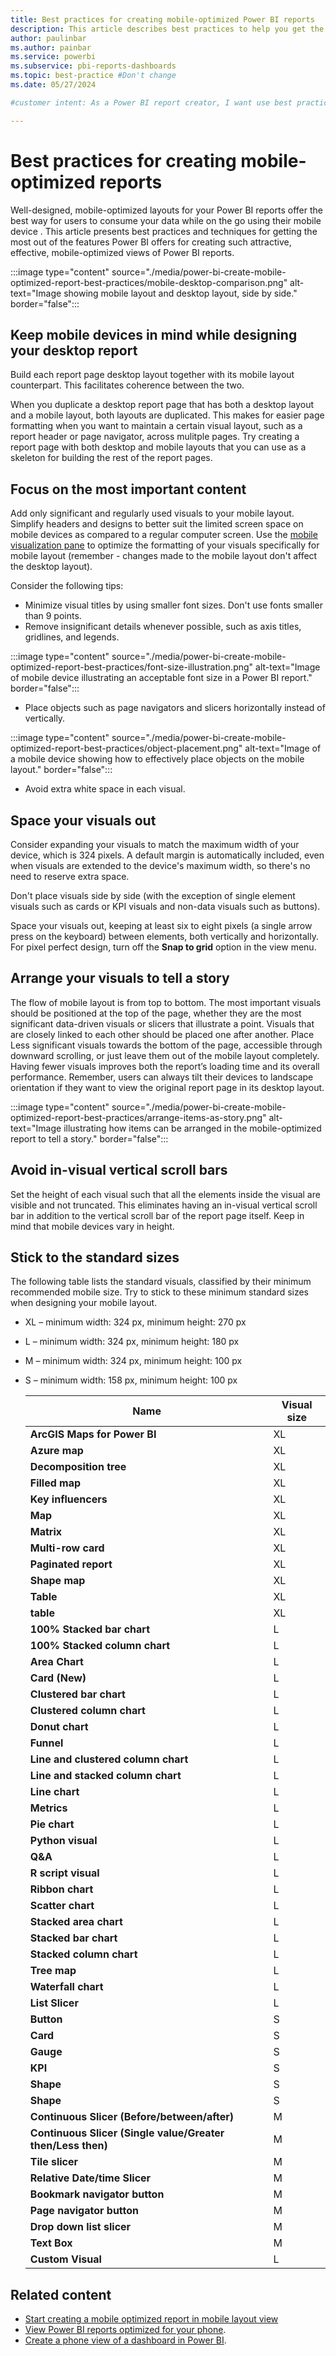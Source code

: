 ```yaml
---
title: Best practices for creating mobile-optimized Power BI reports
description: This article describes best practices to help you get the best results when you create mobile-optimized version of a Power BI report.
author: paulinbar
ms.author: painbar
ms.service: powerbi
ms.subservice: pbi-reports-dashboards
ms.topic: best-practice #Don't change
ms.date: 05/27/2024

#customer intent: As a Power BI report creator, I want use best practices so as to get the best results when I create my mobile-optimized layout of a Power BI report..

---
```


# Best practices for creating mobile-optimized reports

Well-designed, mobile-optimized layouts for your Power BI reports offer the best way for users to consume your data while on the go using their mobile device . This article presents best practices and techniques for getting the most out of the features Power BI offers for creating such attractive, effective, mobile-optimized views of Power BI reports.

:::image type="content" source="./media/power-bi-create-mobile-optimized-report-best-practices/mobile-desktop-comparison.png" alt-text="Image showing mobile layout and desktop layout, side by side." border="false":::

## Keep mobile devices in mind while designing your desktop report

Build each report page desktop layout together with its mobile layout counterpart. This facilitates coherence between the two.

When you duplicate a desktop report page that has both a desktop layout and a mobile layout, both layouts are duplicated. This makes for easier page formatting when you want to maintain a certain visual layout, such as a report header or page navigator, across mulitple pages. Try creating a report page with both desktop and mobile layouts that you can use as a skeleton for building the rest of the report pages.

## Focus on the most important content

Add only significant and regularly used visuals to your mobile layout. Simplify headers and designs to better suit the limited screen space on mobile devices as compared to a regular computer screen. Use the [mobile visualization pane](/power-bi/create-reports/power-bi-create-mobile-optimized-report-format-visuals) to optimize the formatting of your visuals specifically for mobile layout (remember - changes made to the mobile layout don't affect the desktop layout).

Consider the following tips:

* Minimize visual titles by using smaller font sizes. Don't use fonts smaller than 9 points.
* Remove insignificant details whenever possible, such as axis titles, gridlines, and legends.

:::image type="content" source="./media/power-bi-create-mobile-optimized-report-best-practices/font-size-illustration.png" alt-text="Image of mobile device illustrating an acceptable font size in a Power BI report." border="false":::

* Place objects such as page navigators and slicers horizontally instead of vertically.

:::image type="content" source="./media/power-bi-create-mobile-optimized-report-best-practices/object-placement.png" alt-text="Image of a mobile device showing how to effectively place objects on the mobile layout." border="false":::

* Avoid extra white space in each visual.

## Space your visuals out

Consider expanding your visuals to match the maximum width of your device, which is 324 pixels. A default margin is automatically included, even when visuals are extended to the device's maximum width, so there's no need to reserve extra space.

Don't place visuals side by side (with the exception of single element visuals such as cards or KPI visuals and non-data visuals such as buttons).

Space your visuals out, keeping at least six to eight pixels (a single arrow press on the keyboard) between elements, both vertically and horizontally. For pixel perfect design, turn off the **Snap to grid** option in the view menu.

## Arrange your visuals to tell a story

The flow of mobile layout is from top to bottom. The most important visuals should be positioned at the top of the page, whether they are the most significant data-driven visuals or slicers that illustrate a point. Visuals that are closely linked to each other should be placed one after another. Place Less significant visuals towards the bottom of the page, accessible through downward scrolling, or just leave them out of the mobile layout completely. Having fewer visuals improves both the report’s loading time and its overall performance. Remember, users can always tilt their devices to landscape orientation if they want to view the original report page in its desktop layout.

:::image type="content" source="./media/power-bi-create-mobile-optimized-report-best-practices/arrange-items-as-story.png" alt-text="Image illustrating how items can be arranged in the mobile-optimized report to tell a story." border="false":::

## Avoid in-visual vertical scroll bars

Set the height of each visual such that all the elements inside the visual are visible and not truncated. This eliminates having an in-visual vertical scroll bar in addition to the vertical scroll bar of the report page itself. Keep in mind that mobile devices vary in height.

## Stick to the standard sizes 

The following table lists the standard visuals, classified by their minimum recommended mobile size. Try to stick to these minimum standard sizes when designing your mobile layout.

* XL – minimum width: 324 px, minimum height: 270 px
* L – minimum width: 324 px, minimum height: 180 px
* M – minimum width: 324 px, minimum height: 100 px
* S – minimum width: 158 px, minimum height: 100 px

  | **Name** | **Visual size** |
  |---|---|
  | **ArcGIS Maps for Power BI** | XL |
  | **Azure map** | XL |
  | **Decomposition tree** | XL |
  | **Filled map** | XL |
  | **Key influencers** | XL |
  | **Map** | XL |
  | **Matrix** | XL |
  | **Multi-row card** | XL |
  | **Paginated report** | XL |
  | **Shape map** | XL |
  | **Table** | XL |
  | **table** | XL |
  | **100% Stacked bar chart** | L |
  | **100% Stacked column chart** | L |
  | **Area Chart** | L |
  | **Card (New)** | L |
  | **Clustered bar chart** | L |
  | **Clustered column chart** | L |
  | **Donut chart** | L |
  | **Funnel** | L |
  | **Line and clustered column chart** | L |
  | **Line and stacked column chart** | L |
  | **Line chart** | L |
  | **Metrics** | L |
  | **Pie chart** | L |
  | **Python visual** | L |
  | **Q&A** | L |
  | **R script visual** | L |
  | **Ribbon chart** | L |
  | **Scatter chart** | L |
  | **Stacked area chart** | L |
  | **Stacked bar chart** | L |
  | **Stacked column chart** | L |
  | **Tree map** | L |
  | **Waterfall chart** | L |
  | **List Slicer** | L |
  | **Button** | S |
  | **Card** | S |
  | **Gauge** | S |
  | **KPI** | S |
  | **Shape** | S |
  | **Shape** | S |
  | **Continuous Slicer (Before/between/after)** | M |
  | **Continuous Slicer (Single value/Greater then/Less then)** | M |
  | **Tile slicer** | M |
  | **Relative Date/time Slicer** | M |
  | **Bookmark navigator button** | M |
  | **Page navigator button** | M |
  | **Drop down list slicer** | M |
  | **Text Box** | M |
  | **Custom Visual** | L |

## Related content

* [Start creating a mobile optimized report in mobile layout view](power-bi-create-mobile-optimized-report-mobile-layout-view.md)
* [View Power BI reports optimized for your phone](../consumer/mobile/mobile-apps-view-phone-report.md).
* [Create a phone view of a dashboard in Power BI](service-create-dashboard-mobile-phone-view.md).